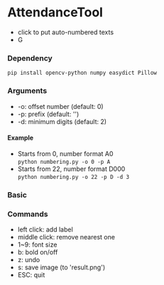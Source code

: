# AttendanceTool
* click to put auto-numbered texts
* G

### Dependency
```pip install opencv-python numpy easydict Pillow```

### Arguments
* -o: offset number (default: 0)
* -p: prefix (default: '')
* -d: minimum digits (default: 2)

#### Example
* Starts from 0, number format A0 \
  ``` python numbering.py -o 0 -p A  ```
* Starts from 22, number format D000 \
  ``` python numbering.py -o 22 -p D -d 3 ```



### Basic 


### Commands
* left click: add label
* middle click: remove nearest one
* 1~9: font size
* b: bold on/off
* z: undo
* s: save image (to 'result.png')
* ESC: quit

